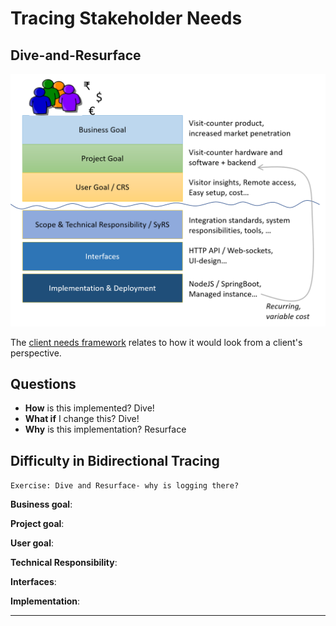 # Tracing Stakeholder Needs

## Dive-and-Resurface

![value-chain](images/value-chain.png "value chain")

The [client needs framework](https://evolytics.com/blog/hierarchy-client-needs-framework-analysts/)
relates to how it would look from a client's perspective.

## Questions

- **How** is this implemented? Dive!
- **What if** I change this? Dive!
- **Why** is this implementation? Resurface

## Difficulty in Bidirectional Tracing

`Exercise: Dive and Resurface- why is logging there?`

**Business goal**:

**Project goal**:

**User goal**:

**Technical Responsibility**:

**Interfaces**:

**Implementation**:

---
